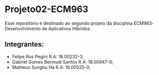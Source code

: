 # Projeto02-ECM963
Esse repositório é destinado ao segundo projeto da disciplina ECM963-Desenvolvimento de Aplicativos Híbridos.

## Integrantes:
- Felipe Ros Pegini               R.A: 18.00232-3;
- Gabriel Gomes Bermudi Santos    R.A: 18.00947-6;
- Matheus Sungho Ha               R.A: 18.00525-0;

